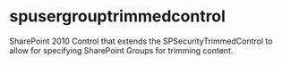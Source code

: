 spusergrouptrimmedcontrol
=========================

SharePoint 2010 Control that extends the SPSecurityTrimmedControl to allow for specifying SharePoint Groups for trimming content.